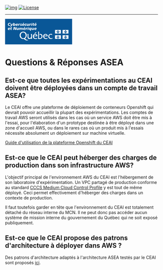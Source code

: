 <!-- ENTETE -->
[![img](https://img.shields.io/badge/Lifecycle-Experimental-339999)](https://www.quebec.ca/gouv/politiques-orientations/vitrine-numeriqc/accompagnement-des-organismes-publics/demarche-conception-services-numeriques)
[![License](https://img.shields.io/badge/Licence-LiLiQ--P-blue)](https://github.com/CQEN-QDCE/.github/blob/main/LICENCE.md)

---

<div>
    <img src="https://github.com/CQEN-QDCE/.github/blob/main/images/mcn.png" />
</div>
<!-- FIN ENTETE -->

# Questions & Réponses ASEA

## Est-ce que toutes les expérimentations au CEAI doivent être déployées dans un compte de travail ASEA?

Le CEAI offre une plateforme de déploiement de conteneurs Openshift qui devrait pouvoir accueillir la plupart des expérimentations. Les comptes de travail AWS seront utilisés dans les cas où un service AWS doit être mis à l'essai, pour l'élaboration d'un prototype destinée à être déployé dans une zone d'accueil AWS, ou dans le rares cas où un produit mis à l'essais nécessite absolument un déploiement sur machine virtuelle.

[Guide d'utilisation de la plateforme Openshift du CEAI](../Guides/Openshift/README.md)

## Est-ce que le CEAI peut héberger des charges de production dans son infrastructure AWS?

L'objectif principal de l'environnement AWS du CEAI est l'hébergement de son laboratoire d'expérimentation. Un VPC partagé de production conforme au standard [CCCS Medium Cloud Control Profile](https://www.canada.ca/fr/gouvernement/systeme/gouvernement-numerique/innovations-gouvernementales-numeriques/services-informatique-nuage/profil-controle-securite-services-ti-fondes-information-nuage.html) y est tout de même déployé. Ceci permet effectivement d'héberger des charges dans un contexte de production. 

Il faut toutefois garder en tête que l'environnement du CEAI est totalement détaché du réseau interne du MCN. Il ne peut donc pas accéder aucun système de mission interne du gouvernement du Québec qui ne soit exposé publiquement.

## Est-ce que le CEAI propose des patrons d'architecture à déployer dans AWS ?

Des patrons d'architecture adaptés à l'architecture ASEA testés par le CEAI sont proposés [ici](../Patrons/README.md).